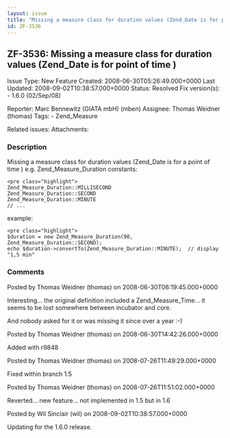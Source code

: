 ```yaml
---
layout: issue
title: "Missing a measure class for duration values (Zend_Date is for point of time )"
id: ZF-3536
---
```


ZF-3536: Missing a measure class for duration values (Zend\_Date is for point of time )
---------------------------------------------------------------------------------------

 Issue Type: New Feature Created: 2008-06-30T05:26:49.000+0000 Last Updated: 2008-09-02T10:38:57.000+0000 Status: Resolved Fix version(s): - 1.6.0 (02/Sep/08)
 
 Reporter:  Marc Bennewitz (GIATA mbH) (mben)  Assignee:  Thomas Weidner (thomas)  Tags: - Zend\_Measure
 
 Related issues: 
 Attachments: 
### Description

Missing a measure class for duration values (Zend\_Date is for a point of time ) e.g. Zend\_Measure\_Duration constants:

 
    <pre class="highlight">
    Zend_Measure_Duration::MILLISECOND
    Zend_Measure_Duration::SECOND
    Zend_Measure_Duration::MINUTE
    // ...


example:

 
    <pre class="highlight">
    $duration = new Zend_Measure_Duration(90, Zend_Measure_Duration::SECOND);
    echo $duration->convertTo(Zend_Measure_Duration::MINUTE);  // display "1,5 min"


 

 

### Comments

Posted by Thomas Weidner (thomas) on 2008-06-30T06:19:45.000+0000

Interesting... the original definition included a Zend\_Measure\_Time... it seems to be lost somewhere between incubator and core.

And nobody asked for it or was missing it since over a year :-)

 

 

Posted by Thomas Weidner (thomas) on 2008-06-30T14:42:26.000+0000

Added with r9848

 

 

Posted by Thomas Weidner (thomas) on 2008-07-26T11:49:29.000+0000

Fixed within branch 1.5

 

 

Posted by Thomas Weidner (thomas) on 2008-07-26T11:51:02.000+0000

Reverted... new feature... not implemented in 1.5 but in 1.6

 

 

Posted by Wil Sinclair (wil) on 2008-09-02T10:38:57.000+0000

Updating for the 1.6.0 release.

 

 
